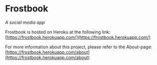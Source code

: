 # Frostbook
*A social media app*

Frostbook is hosted on Heroku at the following link:
[https://frostbook.herokuapp.com/](https://frostbook.herokuapp.com/)

For more information about this project, please refer to the About-page:
[https://frostbook.herokuapp.com/about](https://frostbook.herokuapp.com/about)